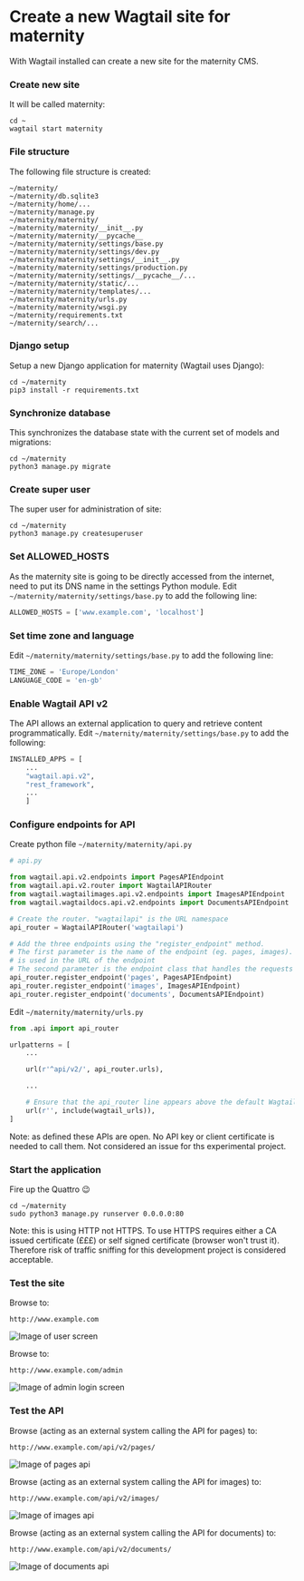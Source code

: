 # Create a new Wagtail site for maternity
With Wagtail installed can create a new site for the maternity CMS.
### Create new site
It will be called maternity:
```
cd ~
wagtail start maternity
```
### File structure
The following file structure is created:
```
~/maternity/
~/maternity/db.sqlite3
~/maternity/home/...
~/maternity/manage.py
~/maternity/maternity/
~/maternity/maternity/__init__.py
~/maternity/maternity/__pycache__
~/maternity/maternity/settings/base.py
~/maternity/maternity/settings/dev.py
~/maternity/maternity/settings/__init__.py
~/maternity/maternity/settings/production.py
~/maternity/maternity/settings/__pycache__/...
~/maternity/maternity/static/...
~/maternity/maternity/templates/...
~/maternity/maternity/urls.py
~/maternity/maternity/wsgi.py
~/maternity/requirements.txt
~/maternity/search/...
```
### Django setup
Setup a new Django application for maternity (Wagtail uses Django):
```
cd ~/maternity
pip3 install -r requirements.txt
```
### Synchronize database
This synchronizes the database state with the current set of models and migrations:
```
cd ~/maternity
python3 manage.py migrate
```
### Create super user
The super user for administration of site:
```
cd ~/maternity
python3 manage.py createsuperuser
```
### Set ALLOWED_HOSTS
As the maternity site is going to be directly accessed from the internet, need to put its DNS name in the settings Python module. Edit `~/maternity/maternity/settings/base.py` to add the following line:
```python
ALLOWED_HOSTS = ['www.example.com', 'localhost']
```
### Set time zone and language
Edit `~/maternity/maternity/settings/base.py` to add the following line:
```python
TIME_ZONE = 'Europe/London'
LANGUAGE_CODE = 'en-gb'
```
### Enable Wagtail API v2
The API allows an external application to query and retrieve content programmatically. Edit `~/maternity/maternity/settings/base.py` to add the following:
```python
INSTALLED_APPS = [
    ...
    "wagtail.api.v2",
    "rest_framework",
    ...
    ]
```
### Configure endpoints for API
Create python file `~/maternity/maternity/api.py`
```python
# api.py

from wagtail.api.v2.endpoints import PagesAPIEndpoint
from wagtail.api.v2.router import WagtailAPIRouter
from wagtail.wagtailimages.api.v2.endpoints import ImagesAPIEndpoint
from wagtail.wagtaildocs.api.v2.endpoints import DocumentsAPIEndpoint

# Create the router. "wagtailapi" is the URL namespace
api_router = WagtailAPIRouter('wagtailapi')

# Add the three endpoints using the "register_endpoint" method.
# The first parameter is the name of the endpoint (eg. pages, images). This
# is used in the URL of the endpoint
# The second parameter is the endpoint class that handles the requests
api_router.register_endpoint('pages', PagesAPIEndpoint)
api_router.register_endpoint('images', ImagesAPIEndpoint)
api_router.register_endpoint('documents', DocumentsAPIEndpoint)
```
Edit `~/maternity/maternity/urls.py`
```python
from .api import api_router

urlpatterns = [
    ...

    url(r'^api/v2/', api_router.urls),

    ...

    # Ensure that the api_router line appears above the default Wagtail page serving route
    url(r'', include(wagtail_urls)),
]
```
Note: as defined these APIs are open. No API key or client certificate is needed to call them. Not considered an issue for ths experimental project.
### Start the application
Fire up the Quattro :wink:
```
cd ~/maternity
sudo python3 manage.py runserver 0.0.0.0:80
```
Note: this is using HTTP not HTTPS. To use HTTPS requires either a CA issued certificate (£££) or self signed certificate (browser won't trust it). Therefore risk of traffic sniffing for this development project is considered acceptable.
### Test the site
Browse to:
```
http://www.example.com
```
![Image of user screen](https://github.com/childhealth/Wagtail/blob/master/WagtailUserUI.png)

Browse to:
```
http://www.example.com/admin
```
![Image of admin login screen](https://github.com/childhealth/Wagtail/blob/master/WagtailAdminUI.png)
### Test the API
Browse (acting as an external system calling the API for pages) to:
```
http://www.example.com/api/v2/pages/
```
![Image of pages api](https://github.com/childhealth/Wagtail/blob/master/WagtailPagesApi.png)

Browse (acting as an external system calling the API for images) to:
```
http://www.example.com/api/v2/images/
```
![Image of images api](https://github.com/childhealth/Wagtail/blob/master/WagtailImagesApi.png)

Browse (acting as an external system calling the API for documents) to:
```
http://www.example.com/api/v2/documents/
```
![Image of documents api](https://github.com/childhealth/Wagtail/blob/master/WagtailDocumentsApi.png)
